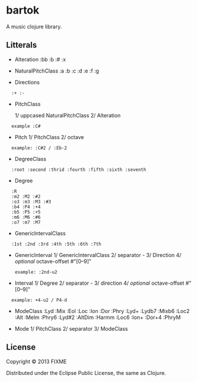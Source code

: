 # bartok

A music clojure library.

## Litterals

- Alteration 
  :bb :b :# :x

- NaturalPitchClass 
  :a :b :c :d :e :f :g

- Directions 
```
  :+ :-
```

- PitchClass

  1/ uppcased NaturalPitchClass
  2/ Alteration
```  
  example :C# 
```

- Pitch
  1/ PitchClass
  2/ octave
```  
  example: :C#2 / :Eb-2
```

- DegreeClass
```
  :root :second :thrid :fourth :fifth :sixth :seventh
```

- Degree
```
  :R
  :m2 :M2 :#2
  :o3 :m3 :M3 :#3
  :b4 :P4 :+4
  :b5 :P5 :+5
  :m6 :M6 :#6
  :o7 :m7 :M7   
```

- GenericIntervalClass  
```
  :1st :2nd :3rd :4th :5th :6th :7th 
```

- GenericInterval 
  1/ GenericIntervalClass
  2/ separator -
  3/ Direction
  4/ *optional* octave-offset #"[0–9]"
  ```
  example: :2nd-u2
  ```

- Interval
  1/ Degree
  2/ separator -
  3/ direction
  4/ *optional* octave-offset #"[0–9]"
```
  example: +4-u2 / P4-d
```
- ModeClass
  :Lyd :Mix :Eol :Loc :Ion :Dor :Phry
  :Lyd+ :Lydb7 :Mixb6 :Loc2 :Alt :Melm :Phry6
  :Lyd#2 :AltDim :Harmm :Loc6 :Ion+ :Dor+4 :PhryM

- Mode
  1/ PitchClass
  2/ separator
  3/ ModeClass

## License

Copyright © 2013 FIXME

Distributed under the Eclipse Public License, the same as Clojure.
